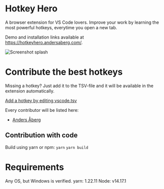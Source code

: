 # Hotkey Hero
A browser extension for VS Code lovers.
Improve your work by learning the most powerful hotkeys, everytime you open a new tab.

Demo and installation links available at https://hotkeyhero.andersaberg.com/.

![Screenshot splash](https://user-images.githubusercontent.com/357283/172364560-f6c84411-8583-4131-9a91-28066d0d474d.png)

# Contribute the best hotkeys
Missing a hotkey? Just add it to the TSV-file and it will be available in the extension automatically.

[Add a hotkey by editing vscode.tsv](https://github.com/abergs/hotkeyhero/blob/main/public/hotkeys/vscode.tsv)

Every contributor will be listed here:

* [Anders Åberg](https://github.com/abergs)

## Contribution with code
Build using yarn or npm:
`yarn`
`yarn build`

# Requirements
Any OS, but Windows is verified.
yarn: 1.22.11
Node: v14.17.1
